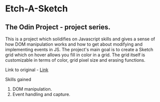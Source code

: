 # Etch-A-Sketch

## The Odin Project - project series.

This is a project which solidifies on Javascript skills and gives a sense of how DOM manipulation works and how to get about modifying and implementing events in JS. The project's main goal is to create a Sketch grid which on hover allows you fill in color in a grid. The grid itself is customizable in terms of color, grid pixel size and erasing functions. 

Link to original - <a href ="https://www.theodinproject.com/paths/foundations/courses/foundations/lessons/etch-a-sketch-project">Link</a>


Skills gained
1. DOM manipulation.
2. Event handling and capture.
